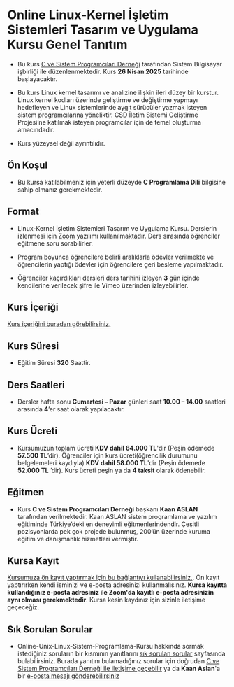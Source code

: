 # Online Linux-Kernel İşletim Sistemleri Tasarım ve Uygulama Kursu Genel Tanıtım

+ Bu kurs [C ve Sistem Programcıları Derneği](http://www.csystem.org/) tarafından Sistem Bilgisayar işbirliği ile düzenlenmektedir. Kurs __26 Nisan 2025__ tarihinde başlayacaktır.

+ Bu kurs Linux kernel tasarımı ve analizine ilişkin ileri düzey bir kurstur. Linux kernel kodları üzerinde geliştirme ve değiştirme yapmayı hedefleyen ve Linux sistemlerinde aygıt sürücüler yazmak isteyen sistem programcılarına yöneliktir. CSD İletim Sistemi Geliştirme Projesi’ne katılmak isteyen programcılar için de temel oluşturma amacındadır.

+ Kurs yüzeysel değil ayrıntılıdır. 

## Ön Koşul

+ Bu kursa katılabilmeniz için yeterli düzeyde __C Programlama Dili__ bilgisine sahip olmanız gerekmektedir. 

## Format
+ Linux-Kernel İşletim Sistemleri Tasarım ve Uygulama Kursu. Derslerin izlenmesi için [Zoom](https://zoom.us/) yazılımı kullanılmaktadır. Ders sırasında öğrenciler eğitmene soru sorabilirler.

+ Program boyunca öğrencilere belirli aralıklarla ödevler verilmekte ve öğrencilerin yaptığı ödevler için öğrencilere geri besleme yapılmaktadır.

+ Öğrenciler kaçırdıkları dersleri ders tarihini izleyen __3__ gün içinde kendilerine verilecek şifre ile Vimeo üzerinden izleyebilirler.

## Kurs İçeriği
[Kurs içeriğini buradan görebilirsiniz.](https://github.com/CSD-1993/Online-Unix-Linux-Sistem-Programlama---26-Kasim-2024/blob/main/kurs_icerigi.md)

## Kurs Süresi

+ Eğitim Süresi __320__ Saattir.

## Ders Saatleri

+ Dersler hafta sonu __Cumartesi – Pazar__ günleri saat __10.00 – 14.00__ saatleri arasında __4__’er saat olarak yapılacaktır.

## Kurs Ücreti
+ Kursumuzun toplam ücreti __KDV dahil 64.000 TL__'dir (Peşin ödemede __57.500 TL__’dir). Öğrenciler için kurs ücreti(öğrencilik durumunu belgelemeleri kaydıyla) __KDV dahil 58.000 TL__'dir (Peşin ödemede __52.000 TL__ ’dir). Kurs ücreti peşin ya da __4 taksit__ olarak ödenebilir.

## Eğitmen

+ Kurs __C ve Sistem Programcıları Derneği__ başkanı __Kaan ASLAN__ tarafından verilmektedir. Kaan ASLAN sistem programlama ve yazılım eğitiminde Türkiye’deki en deneyimli eğitmenlerindendir. Çeşitli pozisyonlarda pek çok projede bulunmuş, 200’ün üzerinde kuruma eğitim ve danışmanlık hizmetleri vermiştir. 

## Kursa Kayıt
[Kursumuza ön kayıt yaptırmak için bu bağlantıyı kullanabilirsiniz.](https://us02web.zoom.us/meeting/register/tZEsc-GtqjMtHtXorrTSVfv4cJFRod4a01k8#/registration). Ön kayıt yaptırırken kendi isminizi ve e-posta adresinizi kullanmalısınız. **Kursa kayıtta kullandığınız e-posta adresiniz ile Zoom'da kayıtlı e-posta adresinizin aynı olması gerekmektedir**. Kursa kesin kaydınız için sizinle iletişime geçeceğiz.

## Sık Sorulan Sorular
+ Online-Unix-Linux-Sistem-Programlama-Kursu hakkında sormak istediğiniz soruların bir kısmının yanıtlarını [sık sorulan sorular](https://github.com/CSD-1993/Online-Unix-Linux-Sistem-Programlama---26-Kasim-2024/blob/main/sss.md) sayfasında bulabilirsiniz. Burada yanıtını bulamadığınız sorular için doğrudan [C ve Sistem Programcıları Derneği ile iletişime geçebilir](http://www.csystem.org/) ya da __Kaan Aslan__'a bir [e-posta mesajı gönderebilirsiniz](mailto:aslank@csystem.org)


